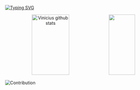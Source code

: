 [![Typing SVG](https://readme-typing-svg.herokuapp.com/?color=c90a50&size=35&center=true&vCenter=true&width=1000&lines=Olá,seja+bem+vindo+ao+meu+repositório+:%29)](https://git.io/typing-svg)

<div align="center">  
  <img width="49%" height="195px" src="https://github-readme-stats.vercel.app/api?username=Vini1660&show_icons=true&count_private=true&hide_border=true&title_color=c90a50&icon_color=c90a50&text_color=c9d1d9&bg_color=0d1117" alt="Vinicius github stats" /> 
  <img width="41%" height="195px" src="https://github-readme-stats.vercel.app/api/top-langs/?username=Vini1660&layout=compact&hide_border=true&title_color=c90a50&text_color=fff&bg_color=0d1117" />
</div>

![Contribution](https://activity-graph.herokuapp.com/graph?username=Vini1660&theme=dark&hide_border=true&area=true)
